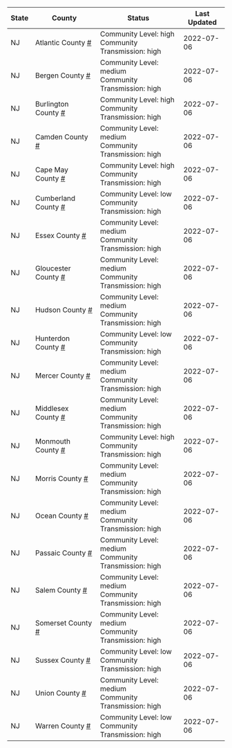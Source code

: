State | County | Status | Last Updated
--- | --- | --- | --- 
NJ | Atlantic County <a href="#atlantic_county">#</a> | <a name="atlantic_county"></a>Community Level: high<br/>Community Transmission: high | 2022-07-06
NJ | Bergen County <a href="#bergen_county">#</a> | <a name="bergen_county"></a>Community Level: medium<br/>Community Transmission: high | 2022-07-06
NJ | Burlington County <a href="#burlington_county">#</a> | <a name="burlington_county"></a>Community Level: high<br/>Community Transmission: high | 2022-07-06
NJ | Camden County <a href="#camden_county">#</a> | <a name="camden_county"></a>Community Level: medium<br/>Community Transmission: high | 2022-07-06
NJ | Cape May County <a href="#cape_may_county">#</a> | <a name="cape_may_county"></a>Community Level: high<br/>Community Transmission: high | 2022-07-06
NJ | Cumberland County <a href="#cumberland_county">#</a> | <a name="cumberland_county"></a>Community Level: low<br/>Community Transmission: high | 2022-07-06
NJ | Essex County <a href="#essex_county">#</a> | <a name="essex_county"></a>Community Level: medium<br/>Community Transmission: high | 2022-07-06
NJ | Gloucester County <a href="#gloucester_county">#</a> | <a name="gloucester_county"></a>Community Level: medium<br/>Community Transmission: high | 2022-07-06
NJ | Hudson County <a href="#hudson_county">#</a> | <a name="hudson_county"></a>Community Level: medium<br/>Community Transmission: high | 2022-07-06
NJ | Hunterdon County <a href="#hunterdon_county">#</a> | <a name="hunterdon_county"></a>Community Level: low<br/>Community Transmission: high | 2022-07-06
NJ | Mercer County <a href="#mercer_county">#</a> | <a name="mercer_county"></a>Community Level: medium<br/>Community Transmission: high | 2022-07-06
NJ | Middlesex County <a href="#middlesex_county">#</a> | <a name="middlesex_county"></a>Community Level: medium<br/>Community Transmission: high | 2022-07-06
NJ | Monmouth County <a href="#monmouth_county">#</a> | <a name="monmouth_county"></a>Community Level: high<br/>Community Transmission: high | 2022-07-06
NJ | Morris County <a href="#morris_county">#</a> | <a name="morris_county"></a>Community Level: medium<br/>Community Transmission: high | 2022-07-06
NJ | Ocean County <a href="#ocean_county">#</a> | <a name="ocean_county"></a>Community Level: medium<br/>Community Transmission: high | 2022-07-06
NJ | Passaic County <a href="#passaic_county">#</a> | <a name="passaic_county"></a>Community Level: medium<br/>Community Transmission: high | 2022-07-06
NJ | Salem County <a href="#salem_county">#</a> | <a name="salem_county"></a>Community Level: medium<br/>Community Transmission: high | 2022-07-06
NJ | Somerset County <a href="#somerset_county">#</a> | <a name="somerset_county"></a>Community Level: medium<br/>Community Transmission: high | 2022-07-06
NJ | Sussex County <a href="#sussex_county">#</a> | <a name="sussex_county"></a>Community Level: low<br/>Community Transmission: high | 2022-07-06
NJ | Union County <a href="#union_county">#</a> | <a name="union_county"></a>Community Level: medium<br/>Community Transmission: high | 2022-07-06
NJ | Warren County <a href="#warren_county">#</a> | <a name="warren_county"></a>Community Level: low<br/>Community Transmission: high | 2022-07-06
